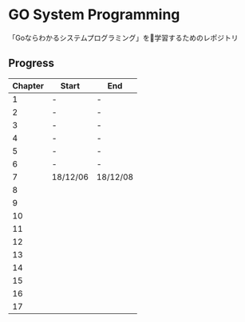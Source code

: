 # GO System Programming

「Goならわかるシステムプログラミング」を学習するためのレポジトリ

## Progress

| Chapter | Start    | End      |
| ------- | -------- | -------- |
| 1       | -        | -        |
| 2       | -        | -        |
| 3       | -        | -        |
| 4       | -        | -        |
| 5       | -        | -        |
| 6       | -        | -        |
| 7       | 18/12/06 | 18/12/08 |
| 8       |          |          |
| 9       |          |          |
| 10      |          |          |
| 11      |          |          |
| 12      |          |          |
| 13      |          |          |
| 14      |          |          |
| 15      |          |          |
| 16      |          |          |
| 17      |          |          |
